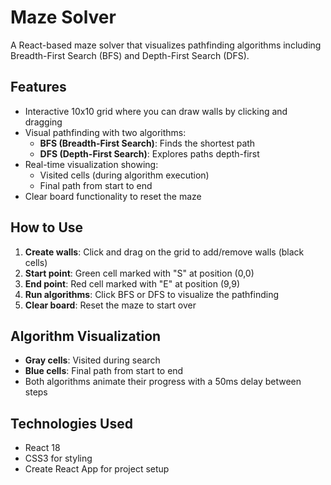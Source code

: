 # Maze Solver

A React-based maze solver that visualizes pathfinding algorithms including Breadth-First Search (BFS) and Depth-First Search (DFS).

## Features

- Interactive 10x10 grid where you can draw walls by clicking and dragging
- Visual pathfinding with two algorithms:
  - **BFS (Breadth-First Search)**: Finds the shortest path
  - **DFS (Depth-First Search)**: Explores paths depth-first
- Real-time visualization showing:
  - Visited cells (during algorithm execution)
  - Final path from start to end
- Clear board functionality to reset the maze

## How to Use

1. **Create walls**: Click and drag on the grid to add/remove walls (black cells)
2. **Start point**: Green cell marked with "S" at position (0,0)
3. **End point**: Red cell marked with "E" at position (9,9)
4. **Run algorithms**: Click BFS or DFS to visualize the pathfinding
5. **Clear board**: Reset the maze to start over

## Algorithm Visualization

- **Gray cells**: Visited during search
- **Blue cells**: Final path from start to end
- Both algorithms animate their progress with a 50ms delay between steps

## Technologies Used

- React 18
- CSS3 for styling
- Create React App for project setup
